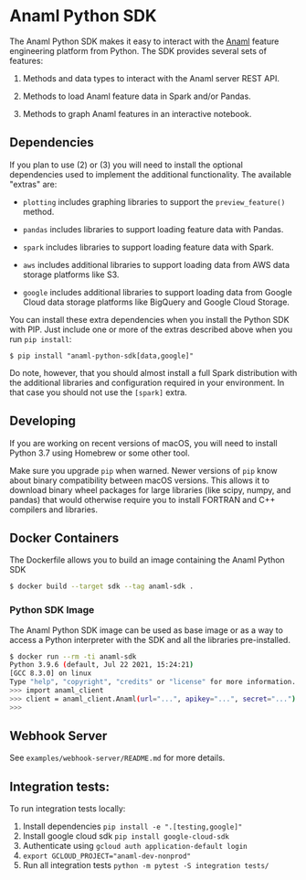 Anaml Python SDK
================

The Anaml Python SDK makes it easy to interact with the [Anaml][1] feature
engineering platform from Python. The SDK provides several sets of features:

[1]: https://www.anaml.com/

1. Methods and data types to interact with the Anaml server REST API.

2. Methods to load Anaml feature data in Spark and/or Pandas.

3. Methods to graph Anaml features in an interactive notebook.

Dependencies
------------

If you plan to use (2) or (3) you will need to install the optional dependencies
used to implement the additional functionality. The available "extras" are:

- `plotting` includes graphing libraries to support the `preview_feature()`
  method.

- `pandas` includes libraries to support loading feature data with Pandas.

- `spark` includes libraries to support loading feature data with Spark.

- `aws` includes additional libraries to support loading data from AWS data
  storage platforms like S3.

- `google` includes additional libraries to support loading data from Google
  Cloud data storage platforms like BigQuery and Google Cloud Storage.

You can install these extra dependencies when you install the Python SDK with
PIP. Just include one or more of the extras described above when you run
`pip install`:

```shell
$ pip install "anaml-python-sdk[data,google]"
```

Do note, however, that you should almost install a full Spark distribution with
the additional libraries and configuration required in your environment. In that
case you should not use the `[spark]` extra.

Developing
----------

If you are working on recent versions of macOS, you will need to install Python
3.7 using Homebrew or some other tool.

Make sure you upgrade `pip` when warned. Newer versions of `pip` know about
binary compatibility between macOS versions. This allows it to download binary
wheel packages for large libraries (like scipy, numpy, and pandas) that would
otherwise require you to install FORTRAN and C++ compilers and libraries.

Docker Containers
-----------------

The Dockerfile allows you to build an image containing the Anaml Python SDK

```bash
$ docker build --target sdk --tag anaml-sdk .
```

### Python SDK Image

The Anaml Python SDK image can be used as base image or as a way to access a
Python interpreter with the SDK and all the libraries pre-installed.

```bash
$ docker run --rm -ti anaml-sdk
Python 3.9.6 (default, Jul 22 2021, 15:24:21)
[GCC 8.3.0] on linux
Type "help", "copyright", "credits" or "license" for more information.
>>> import anaml_client
>>> client = anaml_client.Anaml(url="...", apikey="...", secret="...")
>>>
```

## Webhook Server

See `examples/webhook-server/README.md` for more details.

## Integration tests:

To run integration tests locally: 
1. Install dependencies `pip install -e ".[testing,google]"`
2. Install google cloud sdk `pip install google-cloud-sdk`
3. Authenticate using `gcloud auth application-default login`
4. `export GCLOUD_PROJECT="anaml-dev-nonprod"`
5. Run all integration tests `python -m pytest -S integration tests/`
